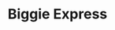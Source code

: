 ---
title: "Biggie Express"
url: /asuncion/biggie-express-avenida-general-jose-de-san-martin/
shop: supermercado
---